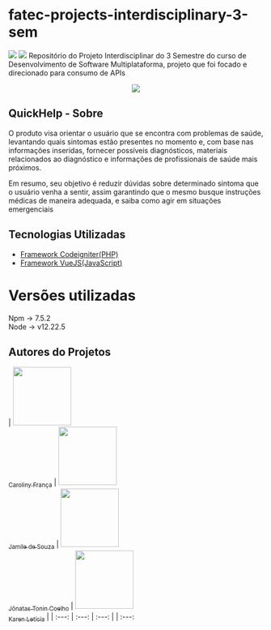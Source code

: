 # fatec-projects-interdisciplinary-3-sem
<img src="https://img.shields.io/static/v1?label=codeigniter&message=framework&color=blue&style=for-the-badge&logo=CODEIGNITTER"/>

<img src="https://img.shields.io/static/v1?label=VueJS&message=framework&color=blue&style=for-the-badge&logo=VUEJS"/>
Repositório do Projeto Interdisciplinar do 3 Semestre do curso de Desenvolvimento de Software Multiplataforma, projeto que foi focado e direcionado para consumo de APIs
<br>
<p align="center">
<img src="http://img.shields.io/static/v1?label=STATUS&message=EM%20DESENVOLVIMENTO&color=GREEN&style=for-the-badge"/>
</p>

## QuickHelp - Sobre
<p>O produto visa orientar o usuário que se encontra com problemas de saúde, levantando quais sintomas estão presentes no momento e, com base nas informações inseridas, fornecer possíveis diagnósticos, materiais relacionados ao diagnóstico e informações de profissionais de saúde mais próximos. <br>

Em resumo, seu objetivo é reduzir dúvidas sobre determinado sintoma que o usuário venha a sentir, assim garantindo que o mesmo busque instruções médicas de maneira adequada, e saiba como agir em situações emergenciais</p>

## Tecnologias Utilizadas

- [Framework Codeigniter(PHP)](https://codeigniter.com/)
- [Framework VueJS(JavaScript)](https://vuejs.org/guide/introduction.html)

# Versões utilizadas
Npm -> 7.5.2 <br>
Node -> v12.22.5 <br>

## Autores do Projetos

| [<img src="https://avatars.githubusercontent.com/CarolinyFranca" width=115><br><sub>Caroliny França</sub>](https://github.com/CarolinyFranca) |  [<img src="https://avatars.githubusercontent.com/0502j" width=115><br><sub>Jamile de Souza</sub>](https://github.com/0502j) |  [<img src="https://avatars.githubusercontent.com/JonatasTCoelho" width=115><br><sub>Jônatas Tonin Coelho</sub>](https://github.com/JonatasTCoelho) | [<img src="https://avatars.githubusercontent.com/Karen-HerOAcEDucK" width=115><br><sub>Karen Letícia</sub>](https://github.com/Karen-HerOAcEDucK) |
| :---: | :---: | :---: | | :---: 


